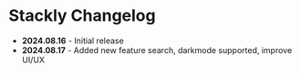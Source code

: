 # Stackly Changelog

- **2024.08.16** - Initial release
- **2024.08.17** - Added new feature search, darkmode supported, improve UI/UX